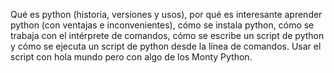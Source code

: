 Qué es python (historia, versiones y usos), por qué es interesante aprender python (con ventajas e inconvenientes), cómo se instala python, cómo se trabaja con el intérprete de comandos, cómo se escribe un script de python y cómo se ejecuta un script de python desde la línea de comandos. Usar el script con hola mundo pero con algo de los Monty Python.